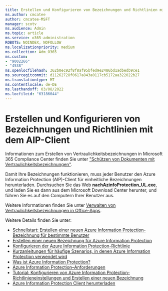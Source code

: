```yaml
---
title: Erstellen und Konfigurieren von Bezeichnungen und Richtlinien mit dem AIP-Client
ms.author: cmcatee
author: cmcatee-MSFT
manager: scotv
ms.audience: Admin
ms.topic: article
ms.service: o365-administration
ROBOTS: NOINDEX, NOFOLLOW
ms.localizationpriority: medium
ms.collection: Adm_O365
ms.custom:
- "9002266"
- "4538"
ms.openlocfilehash: 362b0ec92f8f8af95bfed9e2486bd1adbedb9ce1
ms.sourcegitcommit: d11262728f0617a843a0117cb5172aa322022b27
ms.translationtype: MT
ms.contentlocale: de-DE
ms.lasthandoff: 03/08/2022
ms.locfileid: "63186044"
---
```

# <a name="creating-and-configuring-labels-and-policies-with-aip-client"></a>Erstellen und Konfigurieren von Bezeichnungen und Richtlinien mit dem AIP-Client

Informationen zum Erstellen von Vertraulichkeitsbezeichnungen in Microsoft 365 Compliance Center finden Sie unter ["Schützen von Dokumenten mit Vertraulichkeitsbezeichnungen"](https://docs.microsoft.com/microsoft-365/business-video/create-sensitivity-labels).

Damit Ihre Bezeichnungen funktionieren, muss jeder Benutzer den Azure Information Protection (AIP)-Client für einheitliche Bezeichnungen herunterladen. Durchsuchen Sie das Web **nachAzinfoProtection_UL.exe**, und laden Sie es dann aus dem Microsoft Download Center herunter, und führen Sie es auf den Computern Ihrer Benutzer aus.

Weitere Informationen finden Sie unter [Verwalten von Vertraulichkeitsbezeichnungen in Office-Apps](https://docs.microsoft.com/microsoft-365/compliance/sensitivity-labels-office-apps).

Weitere Details finden Sie unter: 

- [Schnellstart: Erstellen einer neuen Azure Information Protection-Bezeichnung für bestimmte Benutzer](https://docs.microsoft.com/azure/information-protection/quickstart-label-specificusers)
- [Erstellen einer neuen Bezeichnung für Azure Information Protection](https://docs.microsoft.com/azure/information-protection/configure-policy-new-label)
- [Konfigurieren der Azure Information Protection-Richtlinie](https://docs.microsoft.com/azure/information-protection/configure-policy)
- [Kurzanleitungen für häufige Szenarios, in denen Azure Information Protection verwendet wird](https://docs.microsoft.com/azure/information-protection/how-to-guides)
- [Was ist Azure Information Protection?](https://docs.microsoft.com/azure/information-protection/what-is-information-protection)
- [Azure Information Protection–Anforderungen](https://docs.microsoft.com/azure/information-protection/requirements)
- [Tutorial: Konfigurieren von Azure Information Protection-Richtlinieneinstellungen und Erstellen einer neuen Bezeichnung](https://docs.microsoft.com/azure/information-protection/infoprotect-quick-start-tutorial)
- [Azure Information Protection Client herunterladen](https://www.microsoft.com/download/details.aspx?id=53018)
